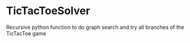 # TicTacToeSolver
Recursive python function to do graph search and try all branches of the TicTacToe game
